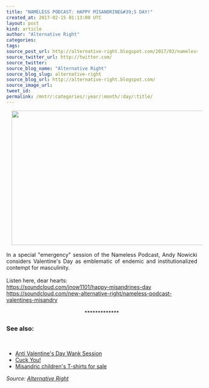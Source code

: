 ```yaml
---
title: "NAMELESS PODCAST: HAPPY MISANDRINE&#39;S DAY!"
created_at: 2017-02-15 01:13:00 UTC
layout: post
kind: article
author: "Alternative Right"
categories: 
tags: 
source_post_url: http://alternative-right.blogspot.com/2017/02/nameless-podcast-happy-misandrines-day.html
source_twitter_url: http://twitter.com/
source_twitter: 
source_blog_name: "Alternative Right"
source_blog_slug: alternative-right
source_blog_url: http://alternative-right.blogspot.com/
source_image_url: 
tweet_id:
permalink: /mntr/:categories/:year/:month/:day/:title/
---
```

<div dir="ltr" style="text-align: left;" trbidi="on"><div class="separator" style="clear: both; text-align: center;"><a href="https://1.bp.blogspot.com/-pYyhich32hY/WKQJJMAsonI/AAAAAAAAVXk/_HvEur9rFJ41HOrNFH978En3IwYt6i4fwCEw/s1600/Suffragettes.jpg" imageanchor="1" style="margin-left: 1em; margin-right: 1em;"><img border="0" height="354" src="https://1.bp.blogspot.com/-pYyhich32hY/WKQJJMAsonI/AAAAAAAAVXk/_HvEur9rFJ41HOrNFH978En3IwYt6i4fwCEw/s400/Suffragettes.jpg" width="550" /></a></div><br /><div style="text-align: justify;">In a special "emergency" session of the Nameless Podcast, Andy Nowicki considers Valentine's Day as emblematic of endemic and institutionalized contempt for masculinity. <br /><br /><a name='more'></a>Listen here, dear hearts:<br /><div style="text-align: justify;"><a href="https://soundcloud.com/jnow1101/happy-misandrines-day" target="_blank">https://soundcloud.com/jnow1101/happy-misandrines-day</a><br /><a href="https://soundcloud.com/new-alternative-right/nameless-podcast-valentines-misandry">https://soundcloud.com/new-alternative-right/nameless-podcast-valentines-misandry</a></div><div style="text-align: justify;"><br /></div><div style="text-align: justify;"><div style="text-align: center;">*************</div></div><div style="text-align: justify;"><h3>See also:</h3></div><div style="text-align: justify;"><br /><ul><li><a href="http://alternative-right.blogspot.com/2015/02/anti-valentines-day-wank.html" target="_blank">Anti Valentine's Day Wank Session</a></li><li><a href="http://alternative-right.blogspot.com/2015/07/cuck-you.html" target="_blank">Cuck You!</a></li><li><a href="https://www.zazzle.com/im_cute_my_moms_cute_my_dad_funny_baby_tee-235727898909441482" target="_blank">Misandric children's T-shirts for sale</a></li></ul></div></div></div><img src="http://feeds.feedburner.com/~r/blogspot/SBfLZ/~4/euALxaBR3yE" height="1" width="1" alt=""/><div class="">
    <i>Source: <a href="http://alternative-right.blogspot.com/">Alternative Right</a></i>
</div>
